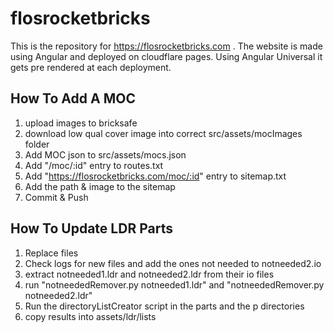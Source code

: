 # flosrocketbricks
This is the repository for https://flosrocketbricks.com .
The website is made using Angular and deployed on cloudflare pages.
Using Angular Universal it gets pre rendered at each deployment.

## How To Add A MOC
1. upload images to bricksafe
2. download low qual cover image into correct src/assets/mocImages folder
4. Add MOC json to src/assets/mocs.json
5. Add "/moc/:id" entry to routes.txt
5. Add "https://flosrocketbricks.com/moc/:id" entry to sitemap.txt
7. Add the path & image to the sitemap
6. Commit & Push

## How To Update LDR Parts
1. Replace files
2. Check logs for new files and add the ones not needed to notneeded2.io
3. extract notneeded1.ldr and notneeded2.ldr from their io files
4. run "notneededRemover.py notneeded1.ldr" and "notneededRemover.py notneeded2.ldr"
5. Run the directoryListCreator script in the parts and the p directories
6. copy results into assets/ldr/lists